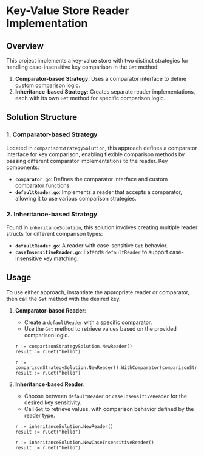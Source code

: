 # Key-Value Store Reader Implementation

## Overview
This project implements a key-value store with two distinct strategies for handling case-insensitive key comparison in the `Get` method:
1. **Comparator-based Strategy**: Uses a comparator interface to define custom comparison logic.
2. **Inheritance-based Strategy**: Creates separate reader implementations, each with its own `Get` method for specific comparison logic.

## Solution Structure

### 1. Comparator-based Strategy
Located in `comparisonStrategySolution`, this approach defines a comparator interface for key comparison, enabling flexible comparison methods by passing different comparator implementations to the reader. Key components:
- **`comparator.go`**: Defines the comparator interface and custom comparator functions.
- **`defaultReader.go`**: Implements a reader that accepts a comparator, allowing it to use various comparison strategies.

### 2. Inheritance-based Strategy
Found in `inheritanceSolution`, this solution involves creating multiple reader structs for different comparison types:
- **`defaultReader.go`**: A reader with case-sensitive `Get` behavior.
- **`caseInsensitiveReader.go`**: Extends `defaultReader` to support case-insensitive key matching.

## Usage
To use either approach, instantiate the appropriate reader or comparator, then call the `Get` method with the desired key.

1. **Comparator-based Reader**:
    - Create a `defaultReader` with a specific comparator.
    - Use the `Get` method to retrieve values based on the provided comparison logic.

    ```
    r := comparisonStrategySolution.NewReader()
    result := r.Get("hello")
   
    r := comparisonStrategySolution.NewReader().WithComparator(comparisonStrategySolution.NewCaseInsensitiveComparator())
    result := r.Get("hello")
    ```

2. **Inheritance-based Reader**:
    - Choose between `defaultReader` or `caseInsensitiveReader` for the desired key sensitivity.
    - Call `Get` to retrieve values, with comparison behavior defined by the reader type.

    ```
    r := inheritanceSolution.NewReader()
    result := r.Get("hello")

    r := inheritanceSolution.NewCaseInsensitiveReader()
    result := r.Get("hello")
    ```
